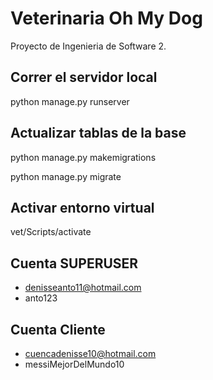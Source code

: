 # Veterinaria Oh My Dog

Proyecto de Ingenieria de Software 2.

## Correr el servidor local

python manage.py runserver

## Actualizar tablas de la base

python manage.py makemigrations

python manage.py migrate

## Activar entorno virtual

vet/Scripts/activate

## Cuenta SUPERUSER

-   denisseanto11@hotmail.com
-   anto123

## Cuenta Cliente

-   cuencadenisse10@hotmail.com
-   messiMejorDelMundo10
